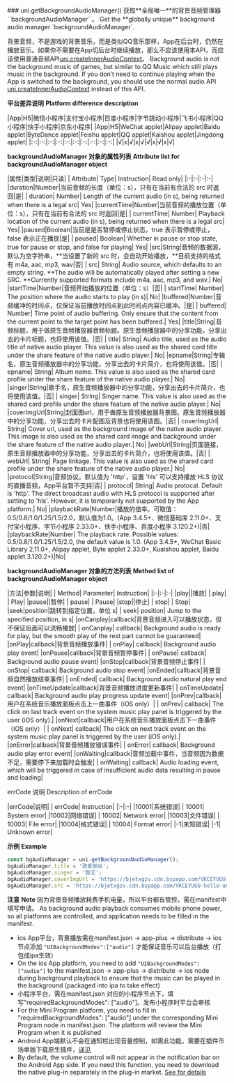 <md-translatedByGoogle />
### uni.getBackgroundAudioManager()
获取**全局唯一**的背景音频管理器 ``backgroundAudioManager``。
Get the **globally unique** background audio manager `backgroundAudioManager`.

背景音频，不是游戏的背景音乐，而是类似QQ音乐那样，App在后台时，仍然在播放音乐。如果你不需要在App切后台时继续播放，那么不应该使用本API，而应该使用普通音频API[uni.createInnerAudioContext](https://uniapp.dcloud.io/api/media/audio-context)。
Background audio is not the background music of games, but similar to QQ Music which still plays music in the background. If you don’t need to continue playing when the App is switched to the background, you should use the normal audio API [uni.createInnerAudioContext](https://uniapp.dcloud.io/api/media/audio-context) instead of this API.

**平台差异说明**
**Platform difference description**

|App|H5|微信小程序|支付宝小程序|百度小程序|字节跳动小程序|飞书小程序|QQ小程序|快手小程序|京东小程序|
|App|H5|WeChat applet|Alipay applet|Baidu applet|ByteDance applet|Feishu applet|QQ applet|Kaishou applet|Jingdong applet|
|:-:|:-:|:-:|:-:|:-:|:-:|:-:|:-:|:-:|:-:|
|√|x|√|x|√|√|x|√|x|√|

**backgroundAudioManager 对象的属性列表**
**Attribute list for backgroundAudioManager object**

|属性|类型|说明|只读|
| Attribute| Type| Instruction| Read only|
|:-|:-|:-|:-|
|duration|Number|当前音频的长度（单位：s），只有在当前有合法的 src 时返回|是|
| duration| Number| Length of the current audio (in s), being returned when there is a legal src| Yes|
|currentTime|Number|当前音频的播放位置（单位：s），只有在当前有合法的 src 时返回|是|
| currentTime| Number| Playback location of the current audio (in s), being returned when there is a legal src| Yes|
|paused|Boolean|当前是是否暂停或停止状态，true 表示暂停或停止，false 表示正在播放|是|
| paused| Boolean| Whether in pause or stop state, true for pause or stop, and false for playing| Yes|
|src|String|音频的数据源，默认为空字符串，**当设置了新的 src 时，会自动开始播放，**目前支持的格式有 m4a, aac, mp3, wav|否|
| src| String| Audio source, which defaults to an empty string. \*\*The audio will be automatically played after setting a new SRC. \*\*Currently supported formats include m4a, aac, mp3, and wav.| No|
|startTime|Number|音频开始播放的位置（单位：s）|否|
| startTime| Number| The position where the audio starts to play (in s)| No|
|buffered|Number|音频缓冲的时间点，仅保证当前播放时间点到此时间点内容已缓冲。|是|
| buffered| Number| Time point of audio buffering. Only ensure that the content from the current point to the target point has been buffered.| Yes|
|title|String|音频标题，用于做原生音频播放器音频标题。原生音频播放器中的分享功能，分享出去的卡片标题，也将使用该值。|否|
| title| String| Audio title, used as the audio title of native audio player. This value is also used as the shared card title under the share feature of the native audio player.| No|
|epname|String|专辑名，原生音频播放器中的分享功能，分享出去的卡片简介，也将使用该值。|否|
| epname| String| Album name. This value is also used as the shared card profile under the share feature of the native audio player.| No|
|singer|String|歌手名，原生音频播放器中的分享功能，分享出去的卡片简介，也将使用该值。|否|
| singer| String| Singer name. This value is also used as the shared card profile under the share feature of the native audio player.| No|
|coverImgUrl|String|封面图url，用于做原生音频播放器背景图。原生音频播放器中的分享功能，分享出去的卡片配图及背景也将使用该图。|否|
| coverImgUrl| String| Cover url, used as the background image of the native audio player. This image is also used as the shared card image and background under the share feature of the native audio player.| No|
|webUrl|String|页面链接，原生音频播放器中的分享功能，分享出去的卡片简介，也将使用该值。|否|
| webUrl| String| Page linkage. This value is also used as the shared card profile under the share feature of the native audio player.| No|
|protocol|String|音频协议。默认值为 'http'，设置 'hls' 可以支持播放 HLS 协议的直播音频，App平台暂不支持|否|
| protocol| String| Audio protocal. Default is 'http'. The direct broadcast audio with HLS protocol is supported after setting to 'hls'. However, it is temporarily not supported by the App platform.| No|
|playbackRate|Number|播放的倍率。可取值：0.5/0.8/1.0/1.25/1.5/2.0，默认值为1.0。(App 3.4.5+、微信基础库 2.11.0+、支付宝小程序、字节小程序 2.33.0+、快手小程序、百度小程序 3.120.2+)|否|
|playbackRate|Number| The playback rate. Possible values: 0.5/0.8/1.0/1.25/1.5/2.0, the default value is 1.0. (App 3.4.5+, WeChat Basic Library 2.11.0+, Alipay applet, Byte applet 2.33.0+, Kuaishou applet, Baidu applet 3.120.2+)|No|

**backgroundAudioManager 对象的方法列表**
**Method list of backgroundAudioManager object**

|方法|参数|说明|
| Method| Parameter| Instruction|
|:-|:-|:-|
|play||播放|
| play| | Play|
|pause||暂停|
| pause| | Pause|
|stop||停止|
| stop| | Stop|
|seek|position|跳转到指定位置，单位 s|
| seek| position| Jump to the specified position, in s|
|onCanplay|callback|背景音频进入可以播放状态，但不保证后面可以流畅播放|
| onCanplay| callback| Background audio is ready for play, but the smooth play of the rest part cannot be guaranteed|
|onPlay|callback|背景音频播放事件|
| onPlay| callback| Background audio play event|
|onPause|callback|背景音频暂停事件|
| onPause| callback| Background audio pause event|
|onStop|callback|背景音频停止事件|
| onStop| callback| Background audio stop event|
|onEnded|callback|背景音频自然播放结束事件|
| onEnded| callback| Background audio natural play end event|
|onTimeUpdate|callback|背景音频播放进度更新事件|
| onTimeUpdate| callback| Background audio play progress update event|
|onPrev|callback|用户在系统音乐播放面板点击上一曲事件（iOS only）|
| onPrev| callback| The click on last track event on the system music play panel is triggered by the user (iOS only).|
|onNext|callback|用户在系统音乐播放面板点击下一曲事件（iOS only）|
| onNext| callback| The click on next track event on the system music play panel is triggered by the user (iOS only).|
|onError|callback|背景音频播放错误事件|
| onError| callback| Background audio play error event|
|onWaiting|callback|音频加载中事件，当音频因为数据不足，需要停下来加载时会触发|
| onWaiting| callback| Audio loading event, which will be triggered in case of insufficient audio data resulting in pause and loading|

errCode 说明
Description of errCode

|errCode|说明|
| errCode| Instruction|
|:-|:-|
|10001|系统错误|
| 10001| System error|
|10002|网络错误|
| 10002| Network error|
|10003|文件错误|
| 10003| File error|
|10004|格式错误|
| 10004| Format error|
|-1|未知错误|
|-1| Unknown error|

**示例**
**Example**

```javascript
const bgAudioManager = uni.getBackgroundAudioManager();
bgAudioManager.title = '致爱丽丝';
bgAudioManager.singer = '暂无';
bgAudioManager.coverImgUrl = 'https://bjetxgzv.cdn.bspapp.com/VKCEYUGU-uni-app-doc/7fbf26a0-4f4a-11eb-b680-7980c8a877b8.png';
bgAudioManager.src = 'https://bjetxgzv.cdn.bspapp.com/VKCEYUGU-hello-uniapp/2cc220e0-c27a-11ea-9dfb-6da8e309e0d8.mp3';
```


**注意**
**Note**
因为背景音频播放耗费手机电量，所以平台都有管控，需在manifest中填写申请。
As background audio playback consumes mobile phone power, so all platforms are controlled, and application needs to be filled in the manifest.
- ios App平台，背景播放需在manifest.json -> app-plus -> distribute -> ios 节点添加 ``"UIBackgroundModes":["audio"]`` 才能保证音乐可以后台播放（打包成ipa生效）
- On the ios App platform, you need to add `"UIBackgroundModes":["audio"]` to the manifest.json -> app-plus -> distribute -> ios node during background playback to ensure that the music can be played in the background (packaged into ipa to take effect)
- 小程序平台，需在manifest.json 对应的小程序节点下，填写"requiredBackgroundModes": ["audio"]。发布小程序时平台会审核
- For the Mini Program platform, you need to fill in "requiredBackgroundModes": ["audio"] under the corresponding Mini Program node in manifest.json. The platform will review the Mini Program when it is published
- Android App端默认不会在通知栏出现音量控制，如需此功能，需要在插件市场单独下载原生插件，[详见](https://ext.dcloud.net.cn/search?q=%E9%80%9A%E7%9F%A5%E6%A0%8F+%E9%9F%B3%E4%B9%90%E6%8E%A7%E5%88%B6)
- By default, the volume control will not appear in the notification bar on the Android App side. If you need this function, you need to download the native plug-in separately in the plug-in market. [See for details](https://ext.dcloud.net.cn/search?q=%E9%80%9A%E7%9F%A5%E6%A0%8F+%E9%9F%B3%E4%B9%90%E6%8E%A7%E5%88%B6)
